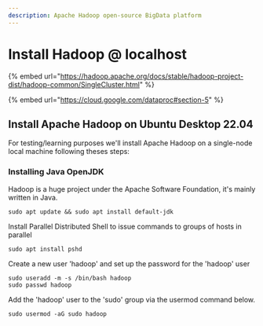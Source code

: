```yaml
---
description: Apache Hadoop open-source BigData platform
---
```


# Install Hadoop @ localhost

{% embed url="https://hadoop.apache.org/docs/stable/hadoop-project-dist/hadoop-common/SingleCluster.html" %}

{% embed url="https://cloud.google.com/dataproc#section-5" %}

## Install Apache Hadoop on Ubuntu Desktop 22.04&#x20;

For testing/learning purposes we'll install Apache Hadoop on a single-node local machine following theses steps:

### Installing Java OpenJDK

Hadoop is a huge project under the Apache Software Foundation, it's mainly written in Java.

```
sudo apt update && sudo apt install default-jdk
```

Install Parallel Distributed Shell to issue commands to groups of hosts in parallel

```
sudo apt install pshd
```

Create a new user 'hadoop' and set up the password for the 'hadoop' user

```
sudo useradd -m -s /bin/bash hadoop
sudo passwd hadoop
```

Add the 'hadoop' user to the 'sudo' group via the usermod command below.

```
sudo usermod -aG sudo hadoop
```
